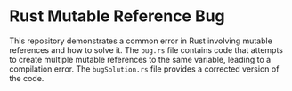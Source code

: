 # Rust Mutable Reference Bug
This repository demonstrates a common error in Rust involving mutable references and how to solve it.  The `bug.rs` file contains code that attempts to create multiple mutable references to the same variable, leading to a compilation error. The `bugSolution.rs` file provides a corrected version of the code.